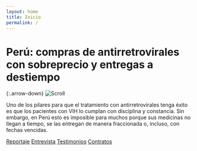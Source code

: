 ```yaml
---
layout: home
title: Inicio
permalink: /
---
```


# Perú: compras de antirretrovirales con sobreprecio y entregas a destiempo

{:.arrow-down}
![Scroll](https://vivirconvih.org/assets/img/arrow-down.svg)

Uno de los pilares para que el tratamiento con antirretrovirales tenga éxito es que los pacientes con VIH lo cumplan con disciplina y constancia. Sin embargo, en Perú esto es imposible para muchos porque sus medicinas no llegan a tiempo, se las entregan de manera fraccionada o, incluso, con fechas vencidas.

[Reportaje](/2020/09/22/reportaje.html)
[Entrevista](/entrevista/)
[Testimonios](/testimonios/)
[Contratos](/contratos/)
